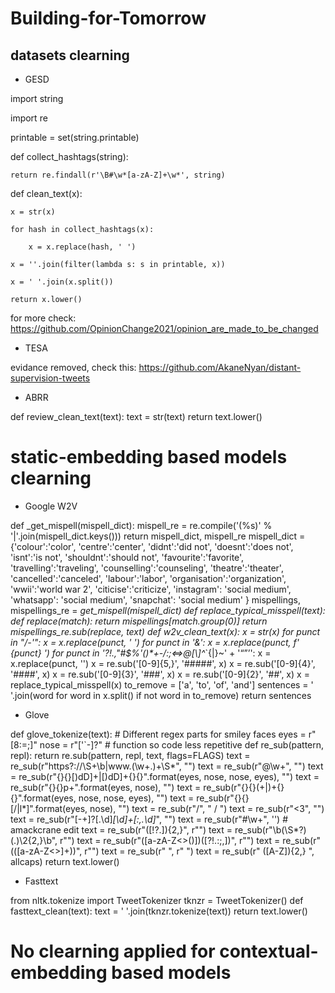 # Building-for-Tomorrow


## datasets clearning 

- GESD

import string

import re

printable = set(string.printable)

def collect_hashtags(string):

    return re.findall(r'\B#\w*[a-zA-Z]+\w*', string)
    
def clean_text(x):

    x = str(x)
    
    for hash in collect_hashtags(x):
    
        x = x.replace(hash, ' ')
        
    x = ''.join(filter(lambda s: s in printable, x))
    
    x = ' '.join(x.split())
    
    return x.lower()

for more check: https://github.com/OpinionChange2021/opinion_are_made_to_be_changed

- TESA

evidance removed, check this: https://github.com/AkaneNyan/distant-supervision-tweets

- ABRR

def review_clean_text(text):
    text = str(text)
    return text.lower()
    
# static-embedding based models clearning 

- Google W2V

def _get_mispell(mispell_dict):
    mispell_re = re.compile('(%s)' % '|'.join(mispell_dict.keys()))
    return mispell_dict, mispell_re
mispell_dict = {'colour':'color',
                'centre':'center',
                'didnt':'did not',
                'doesnt':'does not',
                'isnt':'is not',
                'shouldnt':'should not',
                'favourite':'favorite',
                'travelling':'traveling',
                'counselling':'counseling',
                'theatre':'theater',
                'cancelled':'canceled',
                'labour':'labor',
                'organisation':'organization',
                'wwii':'world war 2',
                'citicise':'criticize',
                'instagram': 'social medium',
                'whatsapp': 'social medium',
                'snapchat': 'social medium'
                }
mispellings, mispellings_re = _get_mispell(mispell_dict)
def replace_typical_misspell(text):
    def replace(match):
        return mispellings[match.group(0)]
    return mispellings_re.sub(replace, text)
def w2v_clean_text(x):
    x = str(x)
    for punct in "/-'":
        x = x.replace(punct, ' ')
    for punct in '&':
        x = x.replace(punct, f' {punct} ')
    for punct in '?!.,"#$%\'()*+-/:;<=>@[\\]^_`{|}~' + '“”’':
        x = x.replace(punct, '')
    x = re.sub('[0-9]{5,}', '#####', x)
    x = re.sub('[0-9]{4}', '####', x)
    x = re.sub('[0-9]{3}', '###', x)
    x = re.sub('[0-9]{2}', '##', x)
    x = replace_typical_misspell(x)
    to_remove = ['a', 'to', 'of', 'and']
    sentences = ' '.join(word for word in x.split() if not word in to_remove)
    return sentences
    
 - Glove
 
 def glove_tokenize(text):
    # Different regex parts for smiley faces
    eyes = r"[8:=;]"
    nose = r"['`\-]?"
    # function so code less repetitive
    def re_sub(pattern, repl):
        return re.sub(pattern, repl, text, flags=FLAGS)
    text = re_sub(r"https?:\/\/\S+\b|www\.(\w+\.)+\S*", "")
    text = re_sub(r"@\w+", "")
    text = re_sub(r"{}{}[)dD]+|[)dD]+{}{}".format(eyes, nose, nose, eyes), "")
    text = re_sub(r"{}{}p+".format(eyes, nose), "")
    text = re_sub(r"{}{}\(+|\)+{}{}".format(eyes, nose, nose, eyes), "")
    text = re_sub(r"{}{}[\/|l*]".format(eyes, nose), "")
    text = re_sub(r"/", " / ")
    text = re_sub(r"<3", "<heart>")
    text = re_sub(r"[-+]?[.\d]*[\d]+[:,.\d]*", "")
    text = re_sub(r"#\w+", '')  # amackcrane edit
    text = re_sub(r"([!?.]){2,}", r"")
    text = re_sub(r"\b(\S*?)(.)\2{2,}\b", r"")
    text = re_sub(r"([a-zA-Z<>()])([?!.:;,])", r"")
    text = re_sub(r"\(([a-zA-Z<>]+)\)", r"")
    text = re_sub(r"  ", r" ")
    text = re_sub(r" ([A-Z]){2,} ", allcaps)
    return text.lower()
  
- Fasttext

from nltk.tokenize import TweetTokenizer
tknzr = TweetTokenizer()
def fasttext_clean(text):
    text = ' '.join(tknzr.tokenize(text))
    return text.lower()

# No clearning applied for contextual-embedding based models 
